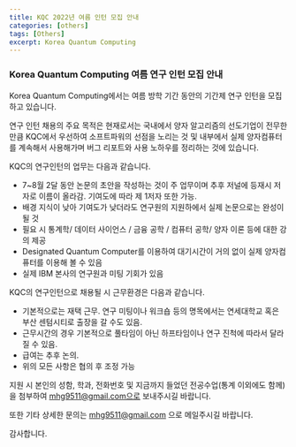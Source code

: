```yaml
---
title: KQC 2022년 여름 인턴 모집 안내
categories: [others]
tags: [Others]
excerpt: Korea Quantum Computing
---
```


### Korea Quantum Computing 여름 연구 인턴 모집 안내



Korea Quantum Computing에서는 여름 방학 기간 동안의 기간제 연구 인턴을 모집하고 있습니다. 

연구 인턴 채용의 주요 목적은 현재로서는 국내에서 양자 알고리즘의 선도기업이 전무한 만큼 KQC에서 우선하여 소프트파워의 선점을 노리는 것 및 내부에서 실제 양자컴퓨터를 계속해서 사용해가며 버그 리포트와 사용 노하우를 정리하는 것에 있습니다. 



KQC의 연구인턴의 업무는 다음과 같습니다. 

- 7~8월 2달 동안 논문의 초안을 작성하는 것이 주 업무이며 추후 저널에 등재시 저자로 이름이 올라감. 기여도에 따라 제 1저자 또한 가능. 
- 배경 지식이 낮아 기여도가 낮더라도 연구원의 지원하에서 실제 논문으로는 완성이 될 것
- 필요 시 통계학/ 데이터 사이언스 / 금융 공학 / 컴퓨터 공학/ 양자 이론 등에 대한 강의 제공
- Designated Quantum Computer를 이용하여 대기시간이 거의 없이 실제 양자컴퓨터를 이용해 볼 수 있음
- 실제 IBM 본사의 연구원과 미팅 기회가 있음 



KQC의 연구인턴으로 채용될 시 근무환경은 다음과 같습니다. 

- 기본적으로는 재택 근무. 연구 미팅이나 워크숍 등의 명목에서는 연세대학교 혹은 부산 센텀시티로 출장을 갈 수도 있음.
- 근무시간의 경우 기본적으로 풀타임이 아닌 하프타임이나 연구 진척에 따라서 달라질 수 있음.
- 급여는 추후 논의.
- 위의 모든 사항은 협의 후 조정 가능



 지원 시 본인의 성함, 학과, 전화번호 및 지금까지 들었던 전공수업(통계 이외에도 함께)을 첨부하여 mhg9511@gmail.com으로 보내주시길 바랍니다.  

또한 기타 상세한 문의는 mhg9511@gmail.com 으로 메일주시길 바랍니다. 

감사합니다. 

